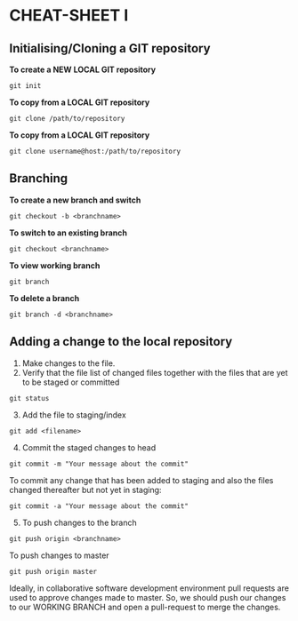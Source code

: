 # CHEAT-SHEET I

## **Initialising/Cloning a GIT repository**

**To create a NEW LOCAL GIT repository**

`git init`

**To copy from a LOCAL GIT repository**

`git clone /path/to/repository`

**To copy from a LOCAL GIT repository**

`git clone username@host:/path/to/repository`

## **Branching**

**To create a new branch and switch**

`git checkout -b <branchname>`

**To switch to an existing branch**

`git checkout <branchname>`

**To view working branch**

`git branch`

**To delete a branch**

`git branch -d <branchname>`

## **Adding a change to the local repository**

1. Make changes to the file.
2. Verify that the file list of changed files together with the files that are yet to be staged or committed

`git status`

3. Add the file to staging/index

`git add <filename>`

4. Commit the staged changes to head

`git commit -m "Your message about the commit"`

To commit any change that has been added to staging and also the files changed thereafter but not yet in staging:

`git commit -a "Your message about the commit"`

5. To push changes to the branch

`git push origin <branchname>`

To push changes to master

`git push origin master`

Ideally, in collaborative software development environment pull requests are used to approve changes made to master. So, we should push our changes to our WORKING BRANCH and open a pull-request to merge the changes.
